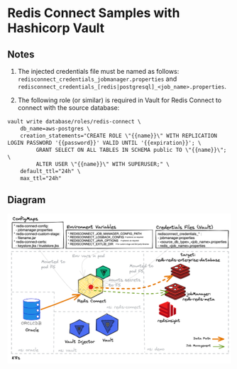 # Redis Connect Samples with Hashicorp Vault

## Notes
1. The injected credentials file must be named as follows: `redisconnect_credentials_jobmanager.properties` and `redisconnect_credentials_[redis|postgresql]_<job_name>.properties`.

2. The following role (or similar) is required in Vault for Redis Connect to connect with the source database:
```
vault write database/roles/redis-connect \
    db_name=aws-postgres \
    creation_statements="CREATE ROLE \"{{name}}\" WITH REPLICATION LOGIN PASSWORD '{{password}}' VALID UNTIL '{{expiration}}'; \
         GRANT SELECT ON ALL TABLES IN SCHEMA public TO \"{{name}}\"; \
         ALTER USER \"{{name}}\" WITH SUPERUSER;" \
    default_ttl="24h" \
    max_ttl="24h"
```

## Diagram

!["Redis Connect in K8s with Vault"](redis_connect_k8s_oracle.png)
